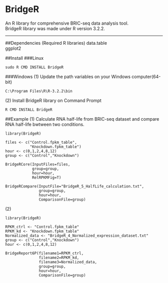 # BridgeR
An R library for comprehensive BRIC-seq data analysis tool.  
BridgeR library was made under R version 3.2.2.
***
##Dependencies (Required R libraries)
data.table  
ggplot2  

##Install
###Linux
```
sudo R CMD INSTALL BridgeR
```
###Windows
(1) Update the path variables on your Windows computer(64-bit)
```
C:\Program Files\R\R-3.2.2\bin
```
(2) Install BridgeR library on Command Prompt
```
R CMD INSTALL BridgeR
```
##Example
(1) Calculate RNA half-life from BRIC-seq dataset and compare RNA half-life bwtween two conditions.
```
library(BridgeR)

files <- c("Control.fpkm_table",
           "Knockdown.fpkm_table")
hour <- c(0,1,2,4,8,12)
group <- c("Control","Knockdown")

BridgeRCore(InputFiles=files,
            group=group,
            hour=hour,
            RelRPKMFig=T)
            
BridgeRCompare(InputFile="BridgeR_5_HalfLife_calculation.txt",
               group=group,
               hour=hour,
               ComparisonFile=group)
```
(2) 
```
library(BridgeR)

RPKM_ctrl <- "Control.fpkm_table"
RPKM_kd <- "Knockdown.fpkm_table"
Normalized_data <- "BridgeR_4_Normalized_expression_dataset.txt"
group <- c("Control","Knockdown")
hour <- c(0,1,2,4,8,12)

BridgeReport6P(filename1=RPKM_ctrl,
               filename2=RPKM_kd,
               filename3=Normalized_data,
               group=group,
               hour=hour, 
               ComparisonFile=group)
```
